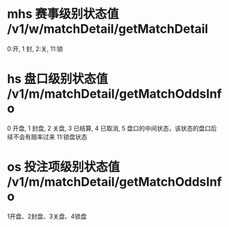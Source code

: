 # mhs 赛事级别状态值 /v1/w/matchDetail/getMatchDetail
0:开, 1 封, 2:关, 11:锁

# hs 盘口级别状态值 /v1/m/matchDetail/getMatchOddsInfo
0 开盘, 1 封盘, 2 关盘, 3 已结算, 4 已取消, 5 盘口的中间状态，该状态的盘口后续不会有赔率过来   11:锁盘状态

# os 投注项级别状态值 /v1/m/matchDetail/getMatchOddsInfo
1开盘、2封盘、3关盘、4锁盘